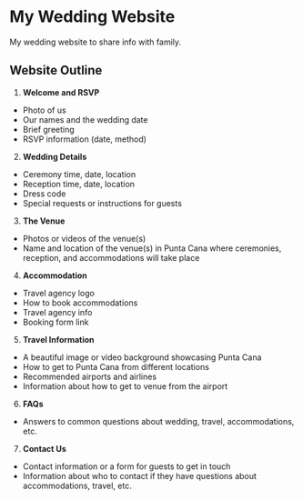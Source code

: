 <!-- @format -->

# My Wedding Website

My wedding website to share info with family.

## Website Outline

1. **Welcome and RSVP**

- Photo of us
- Our names and the wedding date
- Brief greeting
- RSVP information (date, method)

2. **Wedding Details**

- Ceremony time, date, location
- Reception time, date, location
- Dress code
- Special requests or instructions for guests

3. **The Venue**

- Photos or videos of the venue(s)
- Name and location of the venue(s) in Punta Cana where ceremonies, reception,
  and accommodations will take place

4. **Accommodation**

- Travel agency logo
- How to book accommodations
- Travel agency info
- Booking form link

5. **Travel Information**

- A beautiful image or video background showcasing Punta Cana
- How to get to Punta Cana from different locations
- Recommended airports and airlines
- Information about how to get to venue from the airport

6. **FAQs**

- Answers to common questions about wedding, travel, accommodations, etc.

7. **Contact Us**

- Contact information or a form for guests to get in touch
- Information about who to contact if they have questions about accommodations,
  travel, etc.
